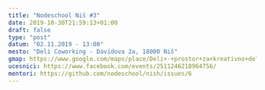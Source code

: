 ```yaml
---
title: "Nodeschool Niš #3"
date: 2019-10-30T21:59:13+01:00
draft: false
type: "post"
datum: "02.11.2019 - 13:00"
mesto: "Deli Coworking - Davidova 2a, 18000 Niš"
gmap: https://www.google.com/maps/place/Deli+-+prostor+za+kreativno+delovanje/@43.3215055,21.8937611,18z/data=!4m8!1m2!3m1!2sDeli+-+prostor+za+kreativno+delovanje!3m4!1s0x0:0xc500f791c7dfd315!8m2!3d43.3213629!4d21.8943787
ucesnici: https://www.facebook.com/events/2511246218964756/
mentori: https://github.com/nodeschool/nish/issues/6
---
```


